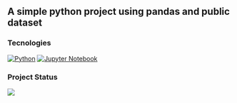 ## A simple python project using pandas and public dataset



### Tecnologies
[![Python](https://img.shields.io/badge/Python-3776AB?style=for-the-badge&logo=python&logoColor=white)](https://www.python.org/)
[![Jupyter Notebook](https://img.shields.io/badge/Jupyter-Notebook-orange?style=for-the-badge&logo=jupyter)](https://jupyter.org/)


### Project Status
<img src="https://img.shields.io/static/v1?label=Status&message=Concluded&color=7159c1&style=for-the-badge&logo=ghost"/>

